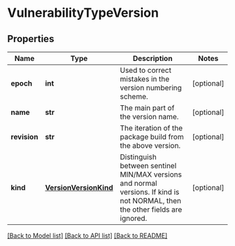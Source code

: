 # VulnerabilityTypeVersion

## Properties
Name | Type | Description | Notes
------------ | ------------- | ------------- | -------------
**epoch** | **int** | Used to correct mistakes in the version numbering scheme. | [optional] 
**name** | **str** | The main part of the version name. | [optional] 
**revision** | **str** | The iteration of the package build from the above version. | [optional] 
**kind** | [**VersionVersionKind**](VersionVersionKind.md) | Distinguish between sentinel MIN/MAX versions and normal versions. If kind is not NORMAL, then the other fields are ignored. | [optional] 

[[Back to Model list]](../README.md#documentation-for-models) [[Back to API list]](../README.md#documentation-for-api-endpoints) [[Back to README]](../README.md)


